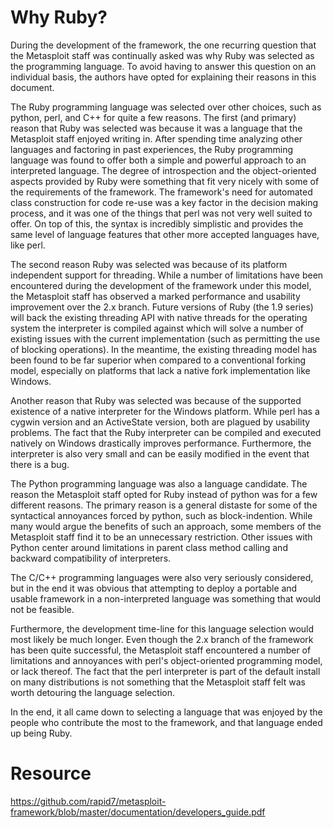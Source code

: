 # Why Ruby?

During the development of the framework, the one recurring question that the Metasploit staff was continually asked was why Ruby was selected as the programming language. To avoid having to answer this question on an individual basis, the authors have opted for explaining their reasons in this document.

The Ruby programming language was selected over other choices, such as python, perl, and C++ for quite a few reasons. The first (and primary) reason that Ruby was selected was because it was a language that the Metasploit staff enjoyed writing in. After spending time analyzing other languages and factoring in past experiences, the Ruby programming language was found to offer both a simple and powerful approach to an interpreted language. The degree of introspection and the object-oriented aspects provided by Ruby were something that fit very nicely with some of the requirements of the framework. The framework's need for automated class construction for code re-use was a key factor in the decision making process, and it was one of the things that perl was not very well suited to offer. On top of this, the syntax is incredibly simplistic and provides the same level of language features that other more accepted languages have, like perl.

The second reason Ruby was selected was because of its platform independent support for threading. While a number of limitations have been encountered during the development of the framework under this model, the Metasploit staff has observed a marked performance and usability improvement over the 2.x branch. Future versions of Ruby (the 1.9 series) will back the existing threading API with native threads for the operating system the interpreter is compiled against which will solve a number of existing issues with the current implementation (such as permitting the use of blocking operations). In the meantime, the existing threading model has been found to be far superior when compared to a conventional forking model, especially on platforms that lack a native fork implementation like Windows.

Another reason that Ruby was selected was because of the supported existence of a native interpreter for the Windows platform. While perl has a cygwin version and an ActiveState version, both are plagued by usability problems. The fact that the Ruby interpreter can be compiled and executed natively on Windows drastically improves performance. Furthermore, the interpreter is also very small and can be easily modified in the event that there is a bug.

The Python programming language was also a language candidate. The reason the Metasploit staff opted for Ruby instead of python was for a few different reasons. The primary reason is a general distaste for some of the syntactical annoyances forced by python, such as block-indention. While many would argue the benefits of such an approach, some members of the Metasploit staff find it to be an unnecessary restriction. Other issues with Python center around limitations in parent class method calling and backward compatibility of interpreters.

The C/C++ programming languages were also very seriously considered, but in the end it was obvious that attempting to deploy a portable and usable framework in a non-interpreted language was something that would not be feasible.

Furthermore, the development time-line for this language selection would most likely be much longer. Even though the 2.x branch of the framework has been quite successful, the Metasploit staff encountered a number of limitations and annoyances with perl's object-oriented programming model, or lack thereof. The fact that the perl interpreter is part of the default install on many distributions is not something that the Metasploit staff felt was worth detouring the language selection. 

In the end, it all came down to selecting a language that was enjoyed by the people who contribute the most to the framework, and that language ended up being Ruby.

# Resource

https://github.com/rapid7/metasploit-framework/blob/master/documentation/developers_guide.pdf